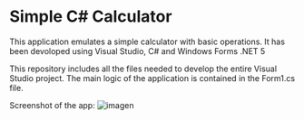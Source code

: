# Simple C# Calculator
This application emulates a simple calculator with basic operations. It has been devoloped using Visual Studio, C# and Windows Forms .NET 5

This repository includes all the files needed to develop the entire Visual Studio project. The main logic of the application is contained in the Form1.cs file.

Screenshot of the app:
![imagen](https://user-images.githubusercontent.com/88795626/136712613-e9de4cdf-fc1f-4d2b-8c81-4da5e7c92277.png)
